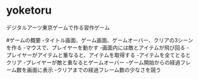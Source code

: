 # yoketoru
デジタルアーツ東京ゲームで作る習作ゲーム


#ゲームの概要
-タイトル画面、ゲーム画面、ゲームオーバー、クリアの3シーンを作る
-マウスで、プレイヤーを動かす
-画面内には敵とアイテムが飛び回る
-プレイヤーがアイテムと重なると、アイテムを取得する
-アイテムを全てとるとクリア
-プレイヤーが敵と重なるとゲームオーバー
-ゲーム開始からの経過フレーム数を画面に表示
-クリアまでの経過フレーム数の少なさを競う
